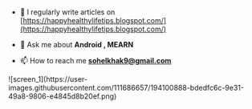 #

- 📝 I regularly write articles on [https://happyhealthylifetips.blogspot.com/](https://happyhealthylifetips.blogspot.com/)

- 💬 Ask me about **Android , MEARN**

- 📫 How to reach me **sohelkhak9@gmail.com**
<size hight="100">
![screen_1](https://user-images.githubusercontent.com/111686657/194100888-bdedfc6c-9e31-49a8-9806-e4845d8b20ef.png)


